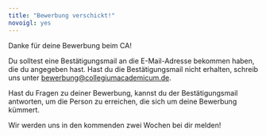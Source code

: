 ```yaml
---
title: "Bewerbung verschickt!"
novoigl: yes
---
```


Danke für deine Bewerbung beim CA!

Du solltest eine Bestätigungsmail an die E-Mail-Adresse bekommen haben, die du angegeben hast. Hast du die Bestätigungsmail nicht erhalten, schreib uns unter bewerbung@collegiumacademicum.de.

Hast du Fragen zu deiner Bewerbung, kannst du der Bestätigungsmail antworten, um die Person zu erreichen, die sich um deine Bewerbung kümmert.

Wir werden uns in den kommenden zwei Wochen bei dir melden!
